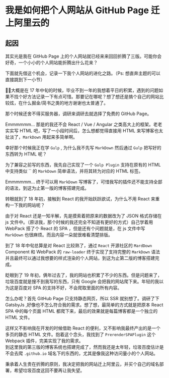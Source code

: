 # 我是如何把个人网站从 GitHub Page 迁上阿里云的

## 起因
其实光是我在 GitHub Page 上的个人网站就已经来来回回折腾了三版。可能你会好奇，一个小小的个人网站能折腾出什么花来？  

下面就先借这个机会，记录一下我个人网站的进化之路。（Ps: 想直奔主题的可以直接跳到下一小节）  

大概是在 17 年中旬的时候，毕业不到一年的我想着平日的积累，遇到的问题如果不找个好方法记录一下有点可惜。那要记在哪呢？想了想还是搞个自己的网站比较炫，在什么掘金/简书之类的地方谢谢也太普通了。  

那个时候还舍不得买服务器，调研来调研去就选择了免费的 GitHub Page。  

Emmmmmm... 那是的我还不会 React / Vue / Angular 之类高大上的框架。老老实实写 HTML 吧，写了一小段时间后，怎么想都觉得直接用 HTML 来写博客也太扯淡了，`MarkDown` 用起来多简单啊。 

幸好那个时候我正在学 `Gulp` , 为什么我不先写 `MarkDown` 然后通过 `Gulp` 把写好的东西转为 HTML 呢？  

为了兼容之前写的东西，我先自己实现了一个 `Gulp Plugin` 支持在原有的 HTML 中支持类似 \`\` 的 `MarkDown` 简单语法，并将其转为对应的 HTML 标签。  

Emmmmmm... 终于可以用 `MarkDown` 写博客了，可惜我写的插件还不能支持全部的语法，到这为止第一版的博客搭建完成。  

转眼就到了 18 年初，接触到 React 的我开始跃跃欲试，为什么不用 React 来重构一下我的网站呢？  

由于对 React 还是一知半解，先是摸索着把原来的数据改为了 JSON 格式存储在 js 文件中。（原谅我，那个时候的我还完全不知道有更好的方式）自己学着用 WebPack 搭了个 React 的 SPA ，但是还有个问题就是，在 js 文件中写 `MarkDown` 也很麻烦。而且内容一朵就很难看清楚排版。  

到了 18 年中旬总算是对 React 比较熟了，通过 `React`  开源社区的 `MardDown` Component 和 WebPack 的 `raw-loader` 终于实现了支持完整的 `MarkDown` 语法并且最终可以通过我想要的样式渲染的个人网站，到这为止第二版的博客搭建完成。  

眨眼到了 19 年初，俩年过去了，我的网站也积累了不少的东西。但是问题来了，垃圾百度就是搜不到我写的东西，只有 Google 会把我的网站爬下来。年轻的我以为这是百度对 SPA 的支持不好，不会爬取里面的所有内容。  

怎么办呢？首先 GitHub Page 只支持静态网页，所以 SSR 就别想了。调研了下 GatsbyJs ,好像也不怎么符合我的需求。想了想，最简单的方式就是把原本 React SPA 中的每个页面 HTML 都爬下来，最后的效果就是每篇博客都是一个独立的 HTML 文件。  

这样又不影响我在开发的时候借助 React 的便利，又不影响我最终产出的是一个多页的静态 HTML 文件。抱着这个念头，我找到了 `PrerenderSPAPlugin` 这个 Webpack 插件，完美实现了我的需求。  
到这里我的第三版的博客系统也搭建完成了，然而我还是太年轻，垃圾百度估计是不会去爬 `.github.io` 域名下的东西的，尤其是像我这种访问量小的个人网站。  

秉承着人生贵在折腾的原则，我决定把我的网站迁上阿里云，并买个自己的域名部署，希望垃圾百度这回不要再让我失望。